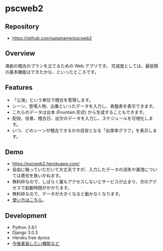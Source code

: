 # pscweb2

## Repository

- https://github.com/satamame/pscweb2

## Overview

演劇の稽古のプランを立てるための Web アプリです。
完成度としては、最低限の基本機能はできたかな、といったところです。

## Features

- 「公演」という単位で稽古を管理します。
- シーン、登場人物、出番といったデータを入力し、香盤表を表示できます。
- これらのデータは台本 (Fountain 形式) から生成することもできます。
- 配役、役者、稽古日、出欠のデータを入力し、スケジュールを可視化します。
- いつ、どのシーンが稽古できるかの目安となる「出席率グラフ」を表示します。

## Demo

- https://pscweb2.herokuapp.com/
- 自由に触っていただいて大丈夫ですが、入力したデータの消失や漏洩については責任を負いかねます。
- 無料枠なので、しばらく誰もアクセスしないとサービスが止まり、次のアクセスで起動時間がかかります。
- 無料枠なので、データが大きくなると動かなくなります。
- [使い方はこちら](help/index.md)。

## Development

- Python 3.8.1
- Django 3.0.3
- Heroku free dynos
- [今後実装したい機能など](todo.md)
